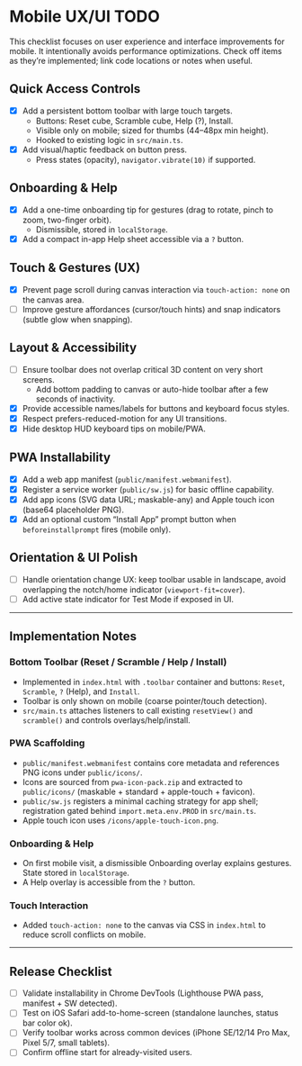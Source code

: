 # Mobile UX/UI TODO

This checklist focuses on user experience and interface improvements for mobile. It intentionally avoids performance optimizations. Check off items as they’re implemented; link code locations or notes when useful.

## Quick Access Controls
- [x] Add a persistent bottom toolbar with large touch targets.
  - Buttons: Reset cube, Scramble cube, Help (?), Install.
  - Visible only on mobile; sized for thumbs (44–48px min height).
  - Hooked to existing logic in `src/main.ts`.
- [x] Add visual/haptic feedback on button press.
  - Press states (opacity), `navigator.vibrate(10)` if supported.

## Onboarding & Help
- [x] Add a one-time onboarding tip for gestures (drag to rotate, pinch to zoom, two-finger orbit).
  - Dismissible, stored in `localStorage`.
- [x] Add a compact in-app Help sheet accessible via a `?` button.

## Touch & Gestures (UX)
- [x] Prevent page scroll during canvas interaction via `touch-action: none` on the canvas area.
- [ ] Improve gesture affordances (cursor/touch hints) and snap indicators (subtle glow when snapping).

## Layout & Accessibility
- [ ] Ensure toolbar does not overlap critical 3D content on very short screens.
  - Add bottom padding to canvas or auto-hide toolbar after a few seconds of inactivity.
- [x] Provide accessible names/labels for buttons and keyboard focus styles.
- [x] Respect prefers-reduced-motion for any UI transitions.
- [x] Hide desktop HUD keyboard tips on mobile/PWA.

## PWA Installability
- [x] Add a web app manifest (`public/manifest.webmanifest`).
- [x] Register a service worker (`public/sw.js`) for basic offline capability.
- [x] Add app icons (SVG data URL; maskable-any) and Apple touch icon (base64 placeholder PNG).
- [x] Add an optional custom “Install App” prompt button when `beforeinstallprompt` fires (mobile only).

## Orientation & UI Polish
- [ ] Handle orientation change UX: keep toolbar usable in landscape, avoid overlapping the notch/home indicator (`viewport-fit=cover`).
- [ ] Add active state indicator for Test Mode if exposed in UI.

---

## Implementation Notes

### Bottom Toolbar (Reset / Scramble / Help / Install)
- Implemented in `index.html` with `.toolbar` container and buttons: `Reset`, `Scramble`, `?` (Help), and `Install`.
- Toolbar is only shown on mobile (coarse pointer/touch detection).
- `src/main.ts` attaches listeners to call existing `resetView()` and `scramble()` and controls overlays/help/install.

### PWA Scaffolding
- `public/manifest.webmanifest` contains core metadata and references PNG icons under `public/icons/`.
- Icons are sourced from `pwa-icon-pack.zip` and extracted to `public/icons/` (maskable + standard + apple-touch + favicon).
- `public/sw.js` registers a minimal caching strategy for app shell; registration gated behind `import.meta.env.PROD` in `src/main.ts`.
- Apple touch icon uses `/icons/apple-touch-icon.png`.

### Onboarding & Help
- On first mobile visit, a dismissible Onboarding overlay explains gestures. State stored in `localStorage`.
- A Help overlay is accessible from the `?` button.

### Touch Interaction
- Added `touch-action: none` to the canvas via CSS in `index.html` to reduce scroll conflicts on mobile.

---

## Release Checklist
- [ ] Validate installability in Chrome DevTools (Lighthouse PWA pass, manifest + SW detected).
- [ ] Test on iOS Safari add-to-home-screen (standalone launches, status bar color ok).
- [ ] Verify toolbar works across common devices (iPhone SE/12/14 Pro Max, Pixel 5/7, small tablets).
- [ ] Confirm offline start for already-visited users.
